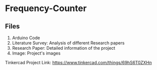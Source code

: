 # Frequency-Counter

## Files

1. Arduino Code
2. Literature Survey: Analysis of different Research papers
3. Research Paper: Detailed information of the project
4. Image: Project's images

Tinkercad Project Link: https://www.tinkercad.com/things/69hS6T0ZXHn
